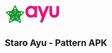 ![Staro Ayu](https://github.com/starohub/staroayu/raw/main/resources/images/staroayu-64.png)

# Staro Ayu - Pattern APK
